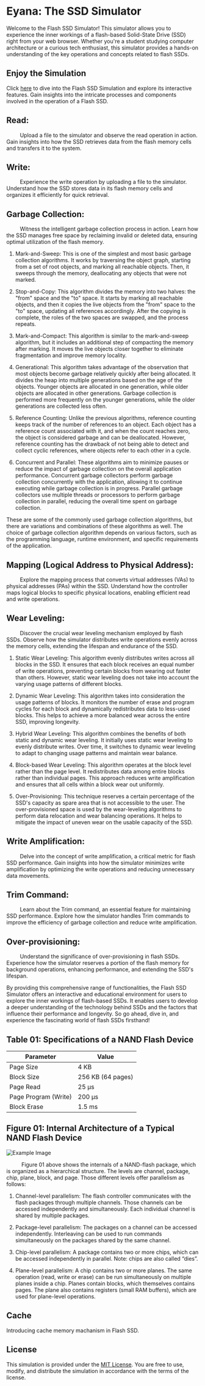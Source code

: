 # Eyana: The SSD Simulator
Welcome to the Flash SSD Simulator! This simulator allows you to experience the inner workings of a flash-based Solid-State Drive (SSD) right from your web browser. Whether you're a student studying computer architecture or a curious tech enthusiast, this simulator provides a hands-on understanding of the key operations and concepts related to flash SSDs.

## Enjoy the Simulation
Click [here](https://schoolofthought.tech/templates/flash_memory.html) to dive into the Flash SSD Simulation and explore its interactive features. Gain insights into the intricate processes and components involved in the operation of a Flash SSD.


## Read:
&nbsp;&nbsp;&nbsp;&nbsp;&nbsp;&nbsp;&nbsp;&nbsp;&nbsp;Upload a file to the simulator and observe the read operation in action. Gain insights into how the SSD retrieves data from the flash memory cells and transfers it to the system.

## Write:
&nbsp;&nbsp;&nbsp;&nbsp;&nbsp;&nbsp;&nbsp;&nbsp;&nbsp;Experience the write operation by uploading a file to the simulator. Understand how the SSD stores data in its flash memory cells and organizes it efficiently for quick retrieval.

## Garbage Collection:
&nbsp;&nbsp;&nbsp;&nbsp;&nbsp;&nbsp;&nbsp;&nbsp;&nbsp;Witness the intelligent garbage collection process in action. Learn how the SSD manages free space by reclaiming invalid or deleted data, ensuring optimal utilization of the flash memory.
1. Mark-and-Sweep: This is one of the simplest and most basic garbage collection algorithms. It works by traversing the object graph, starting from a set of root objects, and marking all reachable objects. Then, it sweeps through the memory, deallocating any objects that were not marked.

2. Stop-and-Copy: This algorithm divides the memory into two halves: the "from" space and the "to" space. It starts by marking all reachable objects, and then it copies the live objects from the "from" space to the "to" space, updating all references accordingly. After the copying is complete, the roles of the two spaces are swapped, and the process repeats.

3. Mark-and-Compact: This algorithm is similar to the mark-and-sweep algorithm, but it includes an additional step of compacting the memory after marking. It moves the live objects closer together to eliminate fragmentation and improve memory locality.

4. Generational: This algorithm takes advantage of the observation that most objects become garbage relatively quickly after being allocated. It divides the heap into multiple generations based on the age of the objects. Younger objects are allocated in one generation, while older objects are allocated in other generations. Garbage collection is performed more frequently on the younger generations, while the older generations are collected less often.

5. Reference Counting: Unlike the previous algorithms, reference counting keeps track of the number of references to an object. Each object has a reference count associated with it, and when the count reaches zero, the object is considered garbage and can be deallocated. However, reference counting has the drawback of not being able to detect and collect cyclic references, where objects refer to each other in a cycle.

6. Concurrent and Parallel: These algorithms aim to minimize pauses or reduce the impact of garbage collection on the overall application performance. Concurrent garbage collectors perform garbage collection concurrently with the application, allowing it to continue executing while garbage collection is in progress. Parallel garbage collectors use multiple threads or processors to perform garbage collection in parallel, reducing the overall time spent on garbage collection.

These are some of the commonly used garbage collection algorithms, but there are variations and combinations of these algorithms as well. The choice of garbage collection algorithm depends on various factors, such as the programming language, runtime environment, and specific requirements of the application.

## Mapping (Logical Address to Physical Address):
&nbsp;&nbsp;&nbsp;&nbsp;&nbsp;&nbsp;&nbsp;&nbsp;&nbsp;Explore the mapping process that converts virtual addresses (VAs) to physical addresses (PAs) within the SSD. Understand how the controller maps logical blocks to specific physical locations, enabling efficient read and write operations.

## Wear Leveling:
&nbsp;&nbsp;&nbsp;&nbsp;&nbsp;&nbsp;&nbsp;&nbsp;&nbsp;Discover the crucial wear leveling mechanism employed by flash SSDs. Observe how the simulator distributes write operations evenly across the memory cells, extending the lifespan and endurance of the SSD.
1. Static Wear Leveling: This algorithm evenly distributes writes across all blocks in the SSD. It ensures that each block receives an equal number of write operations, preventing certain blocks from wearing out faster than others. However, static wear leveling does not take into account the varying usage patterns of different blocks.

2. Dynamic Wear Leveling: This algorithm takes into consideration the usage patterns of blocks. It monitors the number of erase and program cycles for each block and dynamically redistributes data to less-used blocks. This helps to achieve a more balanced wear across the entire SSD, improving longevity.

3. Hybrid Wear Leveling: This algorithm combines the benefits of both static and dynamic wear leveling. It initially uses static wear leveling to evenly distribute writes. Over time, it switches to dynamic wear leveling to adapt to changing usage patterns and maintain wear balance.

4. Block-based Wear Leveling: This algorithm operates at the block level rather than the page level. It redistributes data among entire blocks rather than individual pages. This approach reduces write amplification and ensures that all cells within a block wear out uniformly.

5. Over-Provisioning: This technique reserves a certain percentage of the SSD's capacity as spare area that is not accessible to the user. The over-provisioned space is used by the wear-leveling algorithms to perform data relocation and wear balancing operations. It helps to mitigate the impact of uneven wear on the usable capacity of the SSD.

## Write Amplification:
&nbsp;&nbsp;&nbsp;&nbsp;&nbsp;&nbsp;&nbsp;&nbsp;&nbsp;Delve into the concept of write amplification, a critical metric for flash SSD performance. Gain insights into how the simulator minimizes write amplification by optimizing the write operations and reducing unnecessary data movements.

## Trim Command:
&nbsp;&nbsp;&nbsp;&nbsp;&nbsp;&nbsp;&nbsp;&nbsp;&nbsp;Learn about the Trim command, an essential feature for maintaining SSD performance. Explore how the simulator handles Trim commands to improve the efficiency of garbage collection and reduce write amplification.

## Over-provisioning:
&nbsp;&nbsp;&nbsp;&nbsp;&nbsp;&nbsp;&nbsp;&nbsp;&nbsp;Understand the significance of over-provisioning in flash SSDs. Experience how the simulator reserves a portion of the flash memory for background operations, enhancing performance, and extending the SSD's lifespan.

By providing this comprehensive range of functionalities, the Flash SSD Simulator offers an interactive and educational environment for users to explore the inner workings of flash-based SSDs. It enables users to develop a deeper understanding of the technology behind SSDs and the factors that influence their performance and longevity. So go ahead, dive in, and experience the fascinating world of flash SSDs firsthand!

## Table 01: Specifications of a NAND Flash Device
| Parameter | Value |
|----------|----------|
Page Size | 4 KB
Block Size | 256 KB (64 pages)
Page Read | 25 μs
Page Program (Write) | 200 μs
Block Erase | 1.5 ms


## Figure 01: Internal Architecture of a Typical NAND Flash Device
![Example Image](readme_documentation_src/figure/ssd-package.webp)

&nbsp;&nbsp;&nbsp;&nbsp;&nbsp;&nbsp;&nbsp;&nbsp;&nbsp; Figure 01 above shows the internals of a NAND-flash package, which is organized as a hierarchical structure. The levels are channel, package, chip, plane, block, and page. Those different levels offer parallelism as follows:

1. Channel-level parallelism:  The flash controller communicates with the flash packages through multiple channels. Those channels can be accessed independently and simultaneously. Each individual channel is shared by multiple packages.

2. Package-level parallelism: The packages on a channel can be accessed independently. Interleaving can be used to run commands simultaneously on the packages shared by the same channel.

3. Chip-level parallelism: A package contains two or more chips, which can be accessed independently in parallel. Note: chips are also called “dies”.

4. Plane-level parallelism: A chip contains two or more planes. The same operation (read, write or erase) can be run simultaneously on multiple planes inside a chip. Planes contain blocks, which themselves contains pages. The plane also contains registers (small RAM buffers), which are used for plane-level operations.

## Cache 
Introducing cache memory machanism in Flash SSD.

## License
This simulation is provided under the [MIT License](LICENSE). You are free to use, modify, and distribute the simulation in accordance with the terms of the license.

